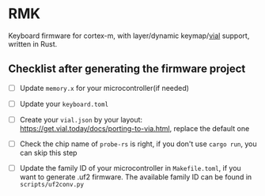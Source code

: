 # RMK

Keyboard firmware for cortex-m, with layer/dynamic keymap/[vial](https://get.vial.today) support, written in Rust.

## Checklist after generating the firmware project

- [ ] Update `memory.x` for your microcontroller(if needed)

- [ ] Update your `keyboard.toml`

- [ ] Create your `vial.json` by your layout: https://get.vial.today/docs/porting-to-via.html, replace the default one

- [ ] Check the chip name of `probe-rs` is right, if you don't use `cargo run`, you can skip this step

- [ ] Update the family ID of your microcontroller in `Makefile.toml`, if you want to generate .uf2 firmware. The available family ID can be found in `scripts/uf2conv.py`

